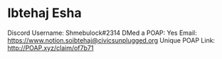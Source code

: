 # Ibtehaj Esha

Discord Username: Shmebulock#2314
DMed a POAP: Yes
Email: https://www.notion.soibtehaj@civicsunplugged.org
Unique POAP Link: http://POAP.xyz/claim/of7b71